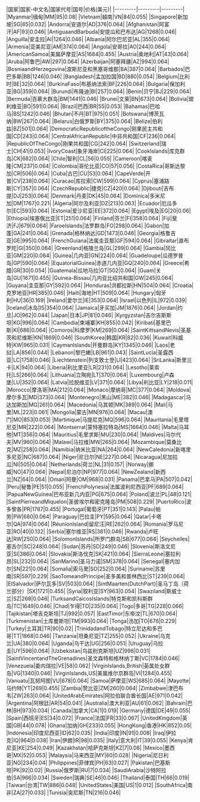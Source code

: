 |国家|国家-中文名|国家代号|国号|价格(美元)|
|---------|---------|---------|
|Myanmar|缅甸|MM|95|0.08|
|Vietnam|越南|VN|84|0.055|
|Singapore|新加坡|SG|65|0.032|
|Andorra|安道尔|AD|376|0.064|
|Afghanistan|阿富汗|AF|93|0.046|
|AntiguaandBarbuda|安提瓜和巴布达|AG|1268|0.046|
|Anguilla|安圭拉|AI|1264|0.046|
|Albania|阿尔巴尼亚|AL|355|0.064|
|Armenia|亚美尼亚|AM|374|0.064|
|Angola|安哥拉|AO|244|0.064|
|AmericanSamoa|美属萨摩亚|AS|1684|0.455|
|Austria|奥地利|AT|43|0.064|
|Aruba|阿鲁巴|AW|297|0.064|
|Azerbaijan|阿塞拜疆|AZ|994|0.064|
|BosniaandHerzegovina|波斯尼亚和黑塞哥维那|BA|387|0.064|
|Barbados|巴巴多斯|BB|1246|0.046|
|Bangladesh|孟加拉国|BD|880|0.054|
|Belgium|比利时|BE|32|0.064|
|BurkinaFaso|布基纳法索|BF|226|0.064|
|Bulgaria|保加利亚|BG|359|0.064|
|Burundi|布隆迪|BI|257|0.064|
|Benin|贝宁|BJ|229|0.064|
|Bermuda|百慕大群岛|BM|1441|0.046|
|Brunei|文莱|BN|673|0.064|
|Bolivia|玻利维亚|BO|591|0.064|
|Brazil|巴西|BR|55|0.053|
|Bahamas|巴哈马|BS|1242|0.046|
|Bhutan|不丹|BT|975|0.051|
|Botswana|博茨瓦纳|BW|267|0.064|
|Belarus|白俄罗斯|BY|375|0.064|
|Belize|伯利兹|BZ|501|0.064|
|DemocraticRepublicoftheCongo|刚果民主共和国|CD|243|0.064|
|CentralAfricanRepublic|中非共和国|CF|236|0.064|
|RepublicOfTheCongo|刚果共和国|CG|242|0.064|
|Switzerland|瑞士|CH|41|0.053|
|IvoryCoast|象牙海岸|CI|225|0.064|
|CookIslands|库克群岛|CK|682|0.064|
|Chile|智利|CL|56|0.055|
|Cameroon|喀麦隆|CM|237|0.064|
|Colombia|哥伦比亚|CO|57|0.056|
|CostaRica|哥斯达黎加|CR|506|0.064|
|Cuba|古巴|CU|53|0.064|
|CapeVerde|开普|CV|238|0.064|
|Curacao|库拉索|CW|599|0.064|
|Cyprus|塞浦路斯|CY|357|0.064|
|CzechRepublic|捷克|CZ|420|0.064|
|Djibouti|吉布提|DJ|253|0.064|
|Denmark|丹麦|DK|45|0.064|
|Dominica|多米尼加|DM|1767|0.221|
|Algeria|阿尔及利亚|DZ|213|0.063|
|Ecuador|厄瓜多尔|EC|593|0.064|
|Estonia|爱沙尼亚|EE|372|0.064|
|Egypt|埃及|EG|20|0.06|
|Ethiopia|埃塞俄比亚|ET|251|0.064|
|Finland|芬兰|FI|358|0.064|
|Fiji|斐济|FJ|679|0.064|
|FaroeIslands|法罗群岛|FO|298|0.064|
|Gabon|加蓬|GA|241|0.064|
|Grenada|格林纳达|GD|1473|0.046|
|Georgia|格鲁吉亚|GE|995|0.064|
|FrenchGuiana|法属圭亚那|GF|594|0.064|
|Gibraltar|直布罗陀|GI|350|0.064|
|Greenland|格陵兰岛|GL|299|0.064|
|Gambia|冈比亚|GM|220|0.064|
|Guinea|几内亚|GN|224|0.064|
|Guadeloupe|瓜德罗普岛|GP|590|0.064|
|EquatorialGuinea|赤道几内亚|GQ|240|0.064|
|Greece|希腊|GR|30|0.054|
|Guatemala|瓜地马拉|GT|502|0.064|
|Guam|关岛|GU|1671|0.455|
|Guinea-Bissau|几内亚比绍共和国|GW|245|0.064|
|Guyana|圭亚那|GY|592|0.064|
|Honduras|洪都拉斯|HN|504|0.064|
|Croatia|克罗地亚|HR|385|0.046|
|Haiti|海地|HT|509|0.064|
|Hungary|匈牙利|HU|36|0.169|
|Ireland|爱尔兰|IE|353|0.064|
|Israel|以色列|IL|972|0.039|
|Iceland|冰岛|IS|354|0.064|
|Jamaica|牙买加|JM|1876|0.064|
|Jordan|约旦|JO|962|0.044|
|Japan|日本|JP|81|0.046|
|Kyrgyzstan|吉尔吉斯斯坦|KG|996|0.064|
|Cambodia|柬埔寨|KH|855|0.042|
|Kiribati|基里巴斯|KI|686|0.064|
|Comoros|科摩罗|KM|269|0.064|
|SaintKittsandNevis|圣基茨和尼维斯|KN|1869|0.046|
|SouthKorea|韩国|KR|82|0.036|
|Kuwait|科威特|KW|965|0.031|
|CaymanIslands|开曼群岛|KY|1345|0.046|
|Laos|老挝|LA|856|0.044|
|Lebanon|黎巴嫩|LB|961|0.043|
|SaintLucia|圣露西亚|LC|1758|0.046|
|Liechtenstein|列支敦士登|LI|423|0.064|
|SriLanka|斯里兰卡|LK|94|0.064|
|Liberia|利比里亚|LR|231|0.064|
|Lesotho|莱索托|LS|266|0.064|
|Lithuania|立陶宛|LT|370|0.064|
|Luxembourg|卢森堡|LU|352|0.064|
|Latvia|拉脱维亚|LV|371|0.064|
|Libya|利比亚|LY|218|0.011|
|Morocco|摩洛哥|MA|212|0.064|
|Monaco|摩纳哥|MC|377|0.064|
|Moldova|摩尔多瓦|MD|373|0.064|
|Montenegro|黑山|ME|382|0.046|
|Madagascar|马达加斯加|MG|261|0.064|
|Macedonia|马其顿|MK|389|0.064|
|Mali|马里|ML|223|0.061|
|Mongolia|蒙古|MN|976|0.064|
|Macau|澳门|MO|853|0.053|
|Martinique|马提尼克|MQ|596|0.064|
|Mauritania|毛里塔尼亚|MR|222|0.064|
|Montserrat|蒙特塞拉特岛|MS|1664|0.046|
|Malta|马耳他|MT|356|0.064|
|Mauritius|毛里求斯|MU|230|0.064|
|Maldives|马尔代夫|MV|960|0.064|
|Malawi|马拉维|MW|265|0.064|
|Mozambique|莫桑比克|MZ|258|0.064|
|Namibia|纳米比亚|NA|264|0.064|
|NewCaledonia|新喀里多尼亚|NC|687|0.064|
|Niger|尼日尔|NE|227|0.064|
|Nicaragua|尼加拉瓜|NI|505|0.064|
|Netherlands|荷兰|NL|31|0.157|
|Norway|挪威|NO|47|0.064|
|Nepal|尼泊尔|NP|977|0.064|
|NewZealand|新西兰|NZ|64|0.064|
|Oman|阿曼|OM|968|0.031|
|Panama|巴拿马|PA|507|0.042|
|Peru|秘鲁|PE|51|0.055|
|FrenchPolynesia|法属波利尼西亚|PF|689|0.064|
|PapuaNewGuinea|巴布亚新几内亚|PG|675|0.064|
|Poland|波兰|PL|48|0.121|
|SaintPierreandMiquelon|圣彼埃尔和密克隆岛|PM|508|0.229|
|PuertoRico|波多黎各|PR|1787|0.455|
|Portugal|葡萄牙|PT|351|0.143|
|Palau|帕劳|PW|680|0.064|
|Paraguay|巴拉圭|PY|595|0.064|
|Qatar|卡塔尔|QA|974|0.064|
|RéunionIsland|留尼汪|RE|262|0.064|
|Romania|罗马尼亚|RO|40|0.132|
|Serbia|塞尔维亚|RS|381|0.046|
|Rwanda|卢旺达|RW|250|0.064|
|SolomonIslands|所罗门群岛|SB|677|0.064|
|Seychelles|塞舌尔|SC|248|0.064|
|Sudan|苏丹|SD|249|0.046|
|Slovenia|斯洛文尼亚|SI|386|0.064|
|Slovakia|斯洛伐克|SK|421|0.064|
|SierraLeone|塞拉利昂|SL|232|0.064|
|SanMarino|圣马力诺|SM|378|0.064|
|Senegal|塞内加尔|SN|221|0.064|
|Somalia|索马里|SO|252|0.064|
|Suriname|苏里南|SR|597|0.229|
|SaoTomeandPrincipe|圣多美和普林西比|ST|239|0.064|
|ElSalvador|萨尔瓦多|SV|503|0.064|
|SintMaarten(DutchPart)|圣马丁岛（荷兰部分）|SX|1721|0.455|
|Syria|叙利亚|SY|963|0.054|
|Swaziland|斯威士兰|SZ|268|0.046|
|TurksandCaicosIslands|特克斯和凯科斯群岛|TC|1649|0.046|
|Chad|乍得|TD|235|0.064|
|Togo|多哥|TG|228|0.066|
|Tajikistan|塔吉克斯坦|TJ|992|0.057|
|EastTimor|东帝汶|TL|670|0.064|
|Turkmenistan|土库曼斯坦|TM|993|0.064|
|Tonga|汤加|TO|676|0.229|
|Turkey|土耳其|TR|90|0.02|
|TrinidadandTobago|特立尼达和多巴哥|TT|1868|0.046|
|Tanzania|坦桑尼亚|TZ|255|0.052|
|Ukraine|乌克兰|UA|380|0.064|
|Uganda|乌干达|UG|256|0.051|
|Uruguay|乌拉圭|UY|598|0.064|
|Uzbekistan|乌兹别克斯坦|UZ|998|0.031|
|SaintVincentandTheGrenadines|圣文森特和格林纳丁斯|VC|1784|0.046|
|Venezuela|委内瑞拉|VE|58|0.062|
|VirginIslands,British|英属处女群岛|VG|1340|0.046|
|VirginIslands,US|美属维尔京群岛|VI|1284|0.455|
|Vanuatu|瓦努阿图|VU|678|0.064|
|Samoa|萨摩亚|WS|685|0.064|
|Mayotte|马约特|YT|269|0.455|
|Zambia|赞比亚|ZM|260|0.064|
|Zimbabwe|津巴布韦|ZW|263|0.064|
|UnitedArabEmirates|阿拉伯联合酋长国|AE|971|0.042|
|Argentina|阿根廷|AR|54|0.041|
|Australia|澳大利亚|AU|61|0.062|
|Bahrain|巴林|BH|973|0.034|
|Canada|加拿大|CA|1|0.019|
|Germany|德国|DE|49|0.055|
|Spain|西班牙|ES|34|0.072|
|France|法国|FR|33|0.067|
|UnitedKingdom|英国|GB|44|0.078|
|Ghana|加纳|GH|233|0.055|
|HongKong|香港|HK|852|0.05|
|Indonesia|印度尼西亚|ID|62|0.035|
|India|印度|IN|91|0.008|
|Iraq|伊拉克|IQ|964|0.038|
|Iran|伊朗|IR|98|0.035|
|Italy|意大利|IT|39|0.055|
|Kenya|肯尼亚|KE|254|0.049|
|Kazakhstan|哈萨克斯坦|KZ|7|0.08|
|Mexico|墨西哥|MX|52|0.053|
|Malaysia|马来西亚|MY|60|0.028|
|Nigeria|尼日利亚|NG|234|0.04|
|Philippines|菲律宾|PH|63|0.027|
|Pakistan|巴基斯坦|PK|92|0.02|
|Russia|俄罗斯|RU|7|0.034|
|SaudiArabia|沙特阿拉伯|SA|966|0.034|
|Sweden|瑞典|SE|46|0.046|
|Thailand|泰国|TH|66|0.019|
|Taiwan|台湾|TW|886|0.048|
|UnitedStates|美国|US|1|0.012|
|SouthAfrica|南非|ZA|27|0.033|
|Tunisia|突尼斯|TN|216|0.046|